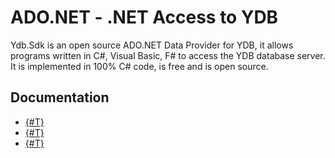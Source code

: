 # ADO.NET - .NET Access to YDB

Ydb.Sdk is an open source ADO.NET Data Provider for YDB, it allows programs written in C#, Visual Basic, F# to access the YDB database server. It is implemented in 100% C# code, is free and is open source.

## Documentation

- [{#T}](getting_started.md)
- [{#T}](installation.md)
- [{#T}](basic_usage.md)